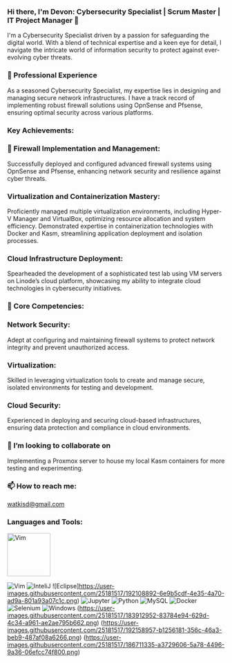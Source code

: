 ### Hi there, I'm Devon: Cybersecurity Specialist | Scrum Master | IT Project Manager 👋

I'm a Cybersecurity Specialist driven by a passion for safeguarding the digital world. With a blend of technical expertise and a keen eye for detail, I navigate the intricate world of information security to protect against ever-evolving cyber threats.

###  🔭 Professional Experience
As a seasoned Cybersecurity Specialist, my expertise lies in designing and managing secure network infrastructures. I have a track record of implementing robust firewall solutions using OpnSense and Pfsense, ensuring optimal security across various platforms.

### Key Achievements:

### 🌱 Firewall Implementation and Management:
Successfully deployed and configured advanced firewall systems using OpnSense and Pfsense, enhancing network security and resilience against cyber threats.

### Virtualization and Containerization Mastery:
Proficiently managed multiple virtualization environments, including Hyper-V Manager and VirtualBox, optimizing resource allocation and system efficiency.
Demonstrated expertise in containerization technologies with Docker and Kasm, streamlining application deployment and isolation processes.

### Cloud Infrastructure Deployment:
Spearheaded the development of a sophisticated test lab using VM servers on Linode’s cloud platform, showcasing my ability to integrate cloud technologies in cybersecurity initiatives.

### 🤔 Core Competencies:

### Network Security: 
Adept at configuring and maintaining firewall systems to protect network integrity and prevent unauthorized access.

### Virtualization: 
Skilled in leveraging virtualization tools to create and manage secure, isolated environments for testing and development.

### Cloud Security: 
Experienced in deploying and securing cloud-based infrastructures, ensuring data protection and compliance in cloud environments.

### 👯 I’m looking to collaborate on 
Implementing a Proxmox server to house my local Kasm containers for more testing and experimenting.

### 📫 How to reach me: 
watkisd@gmail.com

### Languages and Tools:




<img src="https://user-images.githubusercontent.com/25181517/192108889-232b3431-a585-4b36-a62d-9078bd3641d9.png" width="100" alt="Vim">

 ![Vim](https://user-images.githubusercontent.com/25181517/192108889-232b3431-a585-4b36-a62d-9078bd3641d9.png)
 ![InteliJ](https://user-images.githubusercontent.com/25181517/192108890-200809d1-439c-4e23-90d3-b090cf9a4eea.png) 
 ![Eclipse]https://user-images.githubusercontent.com/25181517/192108892-6e9b5cdf-4e35-4a70-ad9a-801a93a07c1c.png) 
 ![Jupyter](https://user-images.githubusercontent.com/25181517/183914128-3fc88b4a-4ac1-40e6-9443-9a30182379b7.png)
 ![Python](https://user-images.githubusercontent.com/25181517/183423507-c056a6f9-1ba8-4312-a350-19bcbc5a8697.png)
 ![MySQL](https://user-images.githubusercontent.com/25181517/183896128-ec99105a-ec1a-4d85-b08b-1aa1620b2046.png)
 ![Docker](https://user-images.githubusercontent.com/25181517/117207330-263ba280-adf4-11eb-9b97-0ac5b40bc3be.png)
 ![Selenium](https://user-images.githubusercontent.com/25181517/184103699-d1b83c07-2d83-4d99-9a1e-83bd89e08117.png)
 ![Windows](https://user-images.githubusercontent.com/25181517/186884150-05e9ff6d-340e-4802-9533-2c3f02363ee3.png)
 (https://user-images.githubusercontent.com/25181517/183912952-83784e94-629d-4c34-a961-ae2ae795b662.png)
 (https://user-images.githubusercontent.com/25181517/192158957-b1256181-356c-46a3-beb9-487af08a6266.png)
 (https://user-images.githubusercontent.com/25181517/186711335-a3729606-5a78-4496-9a36-06efcc74f800.png)

<!-- <img src="https://your-image-url.type" width="100" height="100"> -->
<!-- Add more badges from https://shields.io/ -->


<!--
**watkisd1/watkisd1** is a ✨ _special_ ✨ repository because its `README.md` (this file) appears on your GitHub profile.

Here are some ideas to get you started:

- 🔭 I’m currently working on ...
- 🌱 I’m currently learning ...
## 👯 I’m looking to collaborate on ...
- 🤔 I’m looking for help with ...
- 💬 Ask me about ...
- 📫 How to reach me: ...
- 😄 Pronouns: ...
- ⚡ Fun fact: ...
-->
